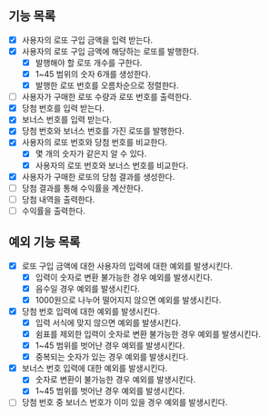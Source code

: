 ## 기능 목록
* [X] 사용자의 로또 구입 금액을 입력 받는다.
* [X] 사용자의 로또 구입 금액에 해당하는 로또를 발행한다.
  * [X] 발행해야 할 로또 개수를 구한다.
  * [X] 1~45 범위의 숫자 6개를 생성한다.
  * [X] 발행한 로또 번호를 오름차순으로 정렬한다.
* [ ] 사용자가 구매한 로또 수량과 로또 번호를 출력한다.
* [X] 당첨 번호를 입력 받는다.
* [X] 보너스 번호를 입력 받는다.
* [X] 당첨 번호와 보너스 번호를 가진 로또를 발행한다.
* [X] 사용자의 로또 번호와 당첨 번호를 비교한다.
  * [X] 몇 개의 숫자가 같은지 알 수 있다.
  * [X] 사용자의 로또 번호와 보너스 번호를 비교한다.
* [X] 사용자가 구매한 로또의 당첨 결과를 생성한다.
* [ ] 당첨 결과를 통해 수익률을 계산한다.
* [ ] 당첨 내역을 출력한다.
* [ ] 수익률을 출력한다.

## 예외 기능 목록
* [X] 로또 구입 금액에 대한 사용자의 입력에 대한 예외를 발생시킨다.
  * [X] 입력이 숫자로 변환 불가능한 경우 예외를 발생시킨다.
  * [X] 음수일 경우 예외를 발생시킨다.
  * [X] 1000원으로 나누어 떨어지지 않으면 예외를 발생시킨다.
* [X] 당첨 번호 입력에 대한 예외를 발생시킨다.
  * [X] 입력 서식에 맞지 않으면 예외를 발생시킨다.
  * [X] 쉼표를 제외한 입력이 숫자로 변환 불가능한 경우 예외를 발생시킨다.
  * [X] 1~45 범위를 벗어난 경우 예외를 발생시킨다.
  * [X] 중복되는 숫자가 있는 경우 예외를 발생시킨다.
* [X] 보너스 번호 입력에 대한 예외를 발생시킨다.
  * [X] 숫자로 변환이 불가능한 경우 예외를 발생시킨다.
  * [X] 1~45 범위를 벗어난 경우 예외를 발생시킨다.
* [ ] 당첨 번호 중 보너스 번호가 이미 있을 경우 예외를 발생시킨다.